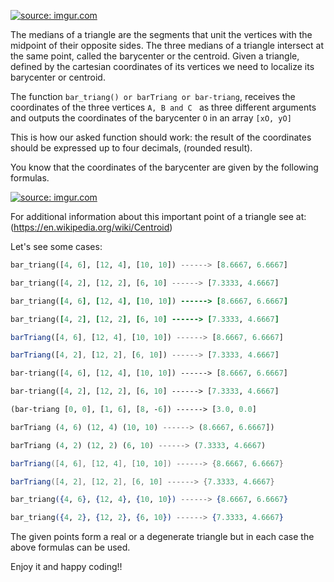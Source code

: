 <a href="http://imgur.com/hpDQY8o"><img src="http://i.imgur.com/hpDQY8o.png?1" title="source: imgur.com" /></a>

The medians of a triangle are the segments that unit the vertices with the midpoint of their opposite sides.
The three medians of a triangle intersect at the same point, called the barycenter or the centroid.
Given a triangle, defined by the cartesian coordinates of its vertices we need to localize its barycenter or centroid.

The function ```bar_triang() or barTriang or bar-triang```, receives the coordinates of the three vertices ```A, B and C ``` as three different arguments and outputs the coordinates of the barycenter ```O``` in an array ```[xO, yO]```

This is how our asked function should work:
the result of the coordinates should be expressed up to four decimals, (rounded result).

You know that the coordinates of the barycenter are given by the following formulas.

<a href="http://imgur.com/B0tjxUG"><img src="http://i.imgur.com/B0tjxUG.jpg?1" title="source: imgur.com" /></a>

For additional information about this important point of a triangle see at: (https://en.wikipedia.org/wiki/Centroid)

Let's see some cases:
```python
bar_triang([4, 6], [12, 4], [10, 10]) ------> [8.6667, 6.6667]

bar_triang([4, 2], [12, 2], [6, 10] ------> [7.3333, 4.6667]
```
```ruby
bar_triang([4, 6], [12, 4], [10, 10]) ------> [8.6667, 6.6667]

bar_triang([4, 2], [12, 2], [6, 10] ------> [7.3333, 4.6667]
```
```javascript
barTriang([4, 6], [12, 4], [10, 10]) ------> [8.6667, 6.6667]

barTriang([4, 2], [12, 2], [6, 10]) ------> [7.3333, 4.6667]
```
```clojure
bar-triang([4, 6], [12, 4], [10, 10]) ------> [8.6667, 6.6667]

bar-triang([4, 2], [12, 2], [6, 10] ------> [7.3333, 4.6667]

(bar-triang [0, 0], [1, 6], [8, -6]) ------> [3.0, 0.0]
```
```haskell
barTriang (4, 6) (12, 4) (10, 10) ------> (8.6667, 6.6667])

barTriang (4, 2) (12, 2) (6, 10) ------> (7.3333, 4.6667)
```
```java
barTriang([4, 6], [12, 4], [10, 10]) ------> {8.6667, 6.6667}

barTriang([4, 2], [12, 2], [6, 10] ------> {7.3333, 4.6667}
```
```elixir
bar_triang({4, 6}, {12, 4}, {10, 10}) ------> {8.6667, 6.6667}

bar_triang({4, 2}, {12, 2}, {6, 10}) ------> {7.3333, 4.6667}
```
The given points form a real or a degenerate triangle but in each case the above formulas can be used.

Enjoy it and happy coding!!

